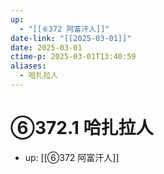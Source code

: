 ```yaml
---
up:
  - "[[⑥372 阿富汗人]]"
date-link: "[[2025-03-01]]"
date: 2025-03-01
ctime-p: 2025-03-01T13:40:59
aliases:
  - 哈扎拉人
---
```


# ⑥372.1 哈扎拉人

- up: [[⑥372 阿富汗人]]

